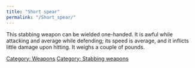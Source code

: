 ```yaml
---
title: "Short spear"
permalink: "/Short_spear/"
---
```


This stabbing weapon can be wielded one-handed. It is awful while
attacking and average while defending; its speed is average, and it
inflicts little damage upon hitting. It weighs a couple of pounds.

[Category: Weapons](Category:_Weapons "wikilink") [Category: Stabbing
weapons](Category:_Stabbing_weapons "wikilink")